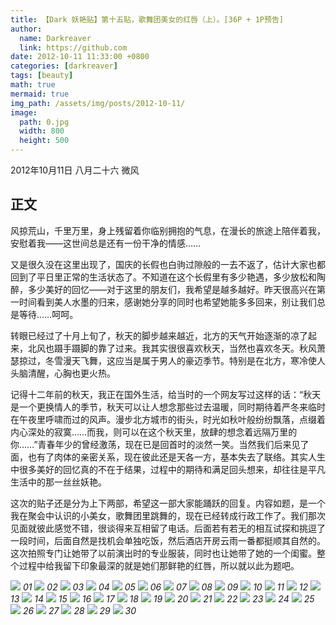 ```yaml
---
title: 【Dark 妖艳贴】第十五贴，歌舞团美女的红唇（上）。[36P + 1P预告]
author:
  name: Darkreaver
  link: https://github.com
date: 2012-10-11 11:33:00 +0800
categories: [darkreaver]
tags: [beauty]
math: true
mermaid: true
img_path: /assets/img/posts/2012-10-11/
image:
  path: 0.jpg
  width: 800
  height: 500
---
```


2012年10月11日  八月二十六  微风

## 正文

风掠荒山，千里万里，身上残留着你临别拥抱的气息，在漫长的旅途上陪伴着我，安慰着我——这世间总是还有一份干净的情感……

又是很久没在这里出现了，国庆的长假也白驹过隙般的一去不返了，估计大家也都回到了平日里正常的生活状态了。不知道在这个长假里有多少艳遇，多少放松和陶醉，多少美好的回忆——对于这里的朋友们，我希望是越多越好。昨天很高兴在第一时间看到美人水墨的归来，感谢她分享的同时也希望她能多多回来，别让我们总是等待……呵呵。

转眼已经过了十月上旬了，秋天的脚步越来越近，北方的天气开始逐渐的凉了起来，北风也蹑手蹑脚的靠了过来。我其实很很喜欢秋天，当然也喜欢冬天。秋风萧瑟掠过，冬雪漫天飞舞，这应当是属于男人的豪迈季节。特别是在北方，寒冷使人头脑清醒，心胸也更火热。

记得十二年前的秋天，我正在国外生活，给当时的一个网友写过这样的话：“秋天是一个更换情人的季节，秋天可以让人想念那些过去温暖，同时期待着严冬来临时在午夜里呼啸而过的风声。漫步北方城市的街头，时光如秋叶般纷纷飘落，点缀着内心深处的寂寞……而我，则可以在这个秋天里，放肆的想念着远隔万里的你……”青春年少的曾经激荡，现在已是回首时的淡然一笑。当然我们后来见了面，也有了肉体的亲密关系，现在彼此还是天各一方，基本失去了联络。其实人生中很多美好的回忆真的不在于结果，过程中的期待和满足回头想来，却往往是平凡生活中的那一丝丝妖艳。

这次的贴子还是分为上下两部，希望这一部大家能踊跃的回复。内容如题，是一个我在聚会中认识的小美女，歌舞团里跳舞的，现在已经转成行政工作了。我们那次见面就彼此感觉不错，很谈得来互相留了电话。后面若有若无的相互试探和挑逗了一段时间，后面自然是找机会单独吃饭，然后酒店开房云雨一番都挺顺其自然的。这次拍照专门让她带了以前演出时的专业服装，同时也让她带了她的一个闺蜜。整个过程中给我留下印象最深的就是她们那鲜艳的红唇，所以就以此为题吧。

![](1.jpg)
_01_
![](2.jpg)
_02_
![](3.jpg)
_03_
![](4.jpg)
_04_
![](5.jpg)
_05_
![](6.jpg)
_06_
![](7.jpg)
_07_
![](8.jpg)
_08_
![](9.jpg)
_09_
![](10.jpg)
_10_
![](11.jpg)
_11_
![](12.jpg)
_12_
![](13.jpg)
_13_
![](14.jpg)
_14_
![](15.jpg)
_15_
![](16.jpg)
_16_
![](17.jpg)
_17_
![](18.jpg)
_18_
![](19.jpg)
_19_
![](20.jpg)
_20_
![](21.jpg)
_21_
![](22.jpg)
_22_
![](23.jpg)
_23_
![](24.jpg)
_24_
![](25.jpg)
_25_
![](26.jpg)
_26_
![](27.jpg)
_27_
![](28.jpg)
_28_
![](29.jpg)
_29_
![](30.jpg)
_30_